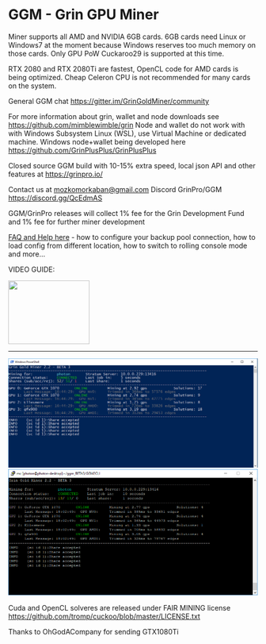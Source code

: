 # GGM - Grin GPU Miner

Miner supports all AMD and NVIDIA 6GB cards. 6GB cards need Linux or Windows7 at the moment because Windows reserves too much memory on those cards. Only GPU PoW Cuckaroo29 is supported at this time. 

RTX 2080 and RTX 2080Ti are fastest, OpenCL code for AMD cards is being optimized. Cheap Celeron CPU is not recommended for many cards on the system.

General GGM chat https://gitter.im/GrinGoldMiner/community

For more information about grin, wallet and node downloads see https://github.com/mimblewimble/grin
Node and wallet do not work with with Windows Subsystem Linux (WSL), use Virtual Machine or dedicated machine. Windows node+wallet being developed here  https://github.com/GrinPlusPlus/GrinPlusPlus

Closed source GGM build with 10-15% extra speed, local json API and other features at https://grinpro.io/

Contact us at mozkomorkaban@gmail.com Discord GrinPro/GGM https://discord.gg/QcEdmAS

GGM/GrinPro releases will collect 1% fee for the Grin Development Fund and 1% fee for further miner development

[FAQ and Help here](help.md)  - how to configure your backup pool connection, how to load config from different location, how to switch to rolling console mode and more...

VIDEO GUIDE:
<p>
<a href="https://www.youtube.com/watch?v=e3mm60R5-ZE">
  <img src="https://img.youtube.com/vi/Y-kF9RnkeJo/0.jpg" align="center" height="128" width="164" >
</a>
</p>

------------------------------------

![Screen](/img/GGM_Windows_B3.png)
![Screen](/img/GGM_Linux_B3.png)

Cuda and OpenCL solveres are released under FAIR MINING license https://github.com/tromp/cuckoo/blob/master/LICENSE.txt

Thanks to OhGodACompany for sending GTX1080Ti
